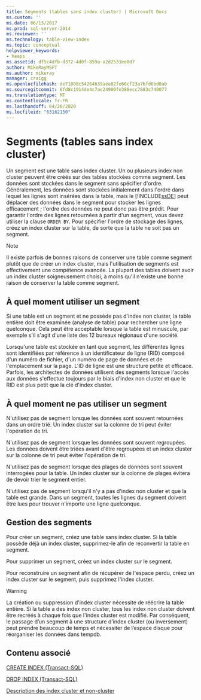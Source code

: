 ```yaml
---
title: Segments (tables sans index cluster) | Microsoft Docs
ms.custom: ''
ms.date: 06/13/2017
ms.prod: sql-server-2014
ms.reviewer: ''
ms.technology: table-view-index
ms.topic: conceptual
helpviewer_keywords:
- heaps
ms.assetid: df5c4dfb-d372-4d0f-859a-a2d2533ee0d7
author: MikeRayMSFT
ms.author: mikeray
manager: craigg
ms.openlocfilehash: de71808c54264639aea82fe66cf23a7bfd6bd0ab
ms.sourcegitcommit: 6fd8c1914de4c7ac24900fe388ecc7883c740077
ms.translationtype: MT
ms.contentlocale: fr-FR
ms.lasthandoff: 04/26/2020
ms.locfileid: "63162150"
---
```

# <a name="heaps-tables-without-clustered-indexes"></a>Segments (tables sans index cluster)
  Un segment est une table sans index cluster. Un ou plusieurs index non cluster peuvent être créés sur des tables stockées comme segment. Les données sont stockées dans le segment sans spécifier d'ordre. Généralement, les données sont stockées initialement dans l'ordre dans lequel les lignes sont insérées dans la table, mais le [!INCLUDE[ssDE](../../includes/ssde-md.md)] peut déplacer des données dans le segment pour stocker les lignes efficacement ; l'ordre des données ne peut donc pas être prédit. Pour garantir l'ordre des lignes retournées à partir d'un segment, vous devez utiliser la clause `ORDER BY`. Pour spécifier l'ordre de stockage des lignes, créez un index cluster sur la table, de sorte que la table ne soit pas un segment.  
  
> [!NOTE]  
>  Il existe parfois de bonnes raisons de conserver une table comme segment plutôt que de créer un index cluster, mais l'utilisation de segments est effectivement une compétence avancée. La plupart des tables doivent avoir un index cluster soigneusement choisi, à moins qu'il n'existe une bonne raison de conserver la table comme segment.  
  
## <a name="when-to-use-a-heap"></a>À quel moment utiliser un segment  
 Si une table est un segment et ne possède pas d'index non cluster, la table entière doit être examinée (analyse de table) pour rechercher une ligne quelconque. Cela peut être acceptable lorsque la table est minuscule, par exemple s'il s'agit d'une liste des 12 bureaux régionaux d'une société.  
  
 Lorsqu'une table est stockée en tant que segment, les différentes lignes sont identifiées par référence à un identificateur de ligne (RID) composé d'un numéro de fichier, d'un numéro de page de données et de l'emplacement sur la page. L'ID de ligne est une structure petite et efficace. Parfois, les architectes de données utilisent des segments lorsque l'accès aux données s'effectue toujours par le biais d'index non cluster et que le RID est plus petit que la clé d'index cluster.  
  
## <a name="when-not-to-use-a-heap"></a>À quel moment ne pas utiliser un segment  
 N'utilisez pas de segment lorsque les données sont souvent retournées dans un ordre trié. Un index cluster sur la colonne de tri peut éviter l'opération de tri.  
  
 N'utilisez pas de segment lorsque les données sont souvent regroupées. Les données doivent être triées avant d'être regroupées et un index cluster sur la colonne de tri peut éviter l'opération de tri.  
  
 N'utilisez pas de segment lorsque des plages de données sont souvent interrogées pour la table.  Un index cluster sur la colonne de plages évitera de devoir trier le segment entier.  
  
 N'utilisez pas de segment lorsqu'il n'y a pas d'index non cluster et que la table est grande. Dans un segment, toutes les lignes du segment doivent être lues pour trouver n'importe une ligne quelconque.  
  
## <a name="managing-heaps"></a>Gestion des segments  
 Pour créer un segment, créez une table sans index cluster. Si la table possède déjà un index cluster, supprimez-le afin de reconvertir la table en segment.  
  
 Pour supprimer un segment, créez un index cluster sur le segment.  
  
 Pour reconstruire un segment afin de récupérer de l'espace perdu, créez un index cluster sur le segment, puis supprimez l'index cluster.  
  
> [!WARNING]  
>  La création ou suppression d'index cluster nécessite de réécrire la table entière. Si la table a des index non cluster, tous les index non cluster doivent être recréés à chaque fois que l'index cluster est modifié. Par conséquent, le passage d’un segment à une structure d’index cluster (ou inversement) peut prendre beaucoup de temps et nécessiter de l’espace disque pour réorganiser les données dans tempdb.  
  
## <a name="related-content"></a>Contenu associé  
 [CREATE INDEX &#40;Transact-SQL&#41;](/sql/t-sql/statements/create-index-transact-sql)  
  
 [DROP INDEX &#40;Transact-SQL&#41;](/sql/t-sql/statements/drop-index-transact-sql)  
  
 [Description des index cluster et non-cluster](clustered-and-nonclustered-indexes-described.md)  
  
  
